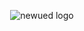 <p align="center">
    <img alt="newued logo" src="https://avatars2.githubusercontent.com/u/19658614?s=460&v=4">
</p>
